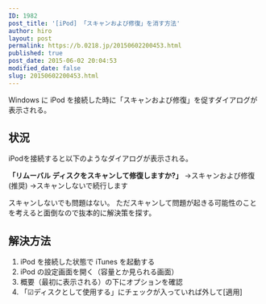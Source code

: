 ```yaml
---
ID: 1982
post_title: '[iPod] 「スキャンおよび修復」を消す方法'
author: hiro
layout: post
permalink: https://b.0218.jp/20150602200453.html
published: true
post_date: 2015-06-02 20:04:53
modified_date: false
slug: 20150602200453.html
---
```

Windows に iPod を接続した時に「スキャンおよび修復」を促すダイアログが表示される。
<!--more-->
<h2>状況</h2>
iPodを接続すると以下のようなダイアログが表示される。
<p class="alert alert-info"><strong>「リムーバル ディスクをスキャンして修復しますか?」</strong>
  →スキャンおよび修復(推奨)
  →スキャンしないで続行します</p>

スキャンしないでも問題はない。
ただスキャンして問題が起きる可能性のことを考えると面倒なので抜本的に解決策を探す。

<h2>解決方法</h2>
<ol>
<li>iPod を接続した状態で iTunes を起動する</li>
<li>iPod の設定画面を開く（容量とか見られる画面）</li>
<li>概要（最初に表示される）の下にオプションを確認</li>
<li>「☑ディスクとして使用する」にチェックが入っていれば外して[適用]</li>
</ol>
